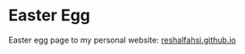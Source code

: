 # Easter Egg

Easter egg page to my personal website: [reshalfahsi.github.io](reshalfahsi.github.io/easter-egg)
